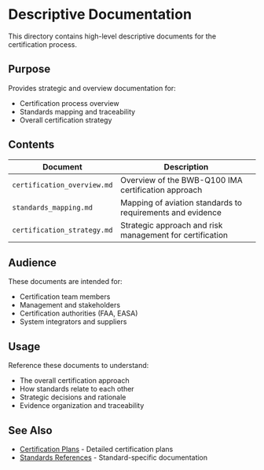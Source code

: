 # Descriptive Documentation

This directory contains high-level descriptive documents for the certification process.

## Purpose

Provides strategic and overview documentation for:
- Certification process overview
- Standards mapping and traceability
- Overall certification strategy

## Contents

| Document | Description |
|----------|-------------|
| `certification_overview.md` | Overview of the BWB-Q100 IMA certification approach |
| `standards_mapping.md` | Mapping of aviation standards to requirements and evidence |
| `certification_strategy.md` | Strategic approach and risk management for certification |

## Audience

These documents are intended for:
- Certification team members
- Management and stakeholders
- Certification authorities (FAA, EASA)
- System integrators and suppliers

## Usage

Reference these documents to understand:
- The overall certification approach
- How standards relate to each other
- Strategic decisions and rationale
- Evidence organization and traceability

## See Also

- [Certification Plans](../plans/README.md) - Detailed certification plans
- [Standards References](../references/README.md) - Standard-specific documentation
